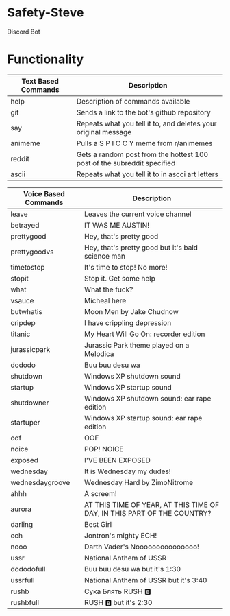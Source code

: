 # Safety-Steve
Discord Bot

# Functionality
| Text Based Commands | Description|
| -- | -- |
| help | Description of commands available |
| git | Sends a link to the bot's github repository |
| say | Repeats what you tell it to, and deletes your original message |
| animeme | Pulls a S P I C C Y meme from r/animemes |
| reddit | Gets a random post from the hottest 100 post of the subreddit specified |
| ascii | Repeats what you tell it to in ascci art letters |


 | Voice Based Commands | Description |
 | -- | -- |
 |leave | Leaves the current voice channel |
 | betrayed | IT WAS ME AUSTIN! |
 | prettygood | Hey, that's pretty good |
 | prettygoodvs | Hey, that's pretty good but it's bald science man |
 | timetostop | It's time to stop! No more! |
 | stopit | Stop it. Get some help |
 | what | What the fuck? |
 | vsauce | Micheal here |
 | butwhatis | Moon Men by Jake Chudnow |
 | cripdep | I have crippling depression |
 | titanic | My Heart Will Go On: recorder edition
 | jurassicpark | Jurassic Park theme played on a Melodica |
 | dododo | Buu buu desu wa |
 | shutdown | Windows XP shutdown sound |
 | startup | Windows XP startup sound|
 | shutdowner | Windows XP shutdown sound: ear rape edition |
 | startuper | Windows XP startup sound: ear rape edition |
 | oof | OOF |
 | noice | POP! NOICE |
 | exposed | I'VE BEEN EXPOSED |
 | wednesday | It is Wednesday my dudes! |
 | wednesdaygroove | Wednesday Hard by ZimoNitrome |
 | ahhh | A screem! |
 | aurora | AT THIS TIME OF YEAR, AT THIS TIME OF DAY, IN THIS PART OF THE COUNTRY? |
 | darling | Best Girl |  
 | ech | Jontron's mighty ECH! |
 | nooo | Darth Vader's Nooooooooooooooo! |
 | ussr | National Anthem of USSR |
 | dododofull | Buu buu desu wa but it's 1:30 |
 | ussrfull | National Anthem of USSR but it's 3:40 |
 | rushb | Сука Блять RUSH 🅱 |
 | rushbfull | RUSH 🅱 but it's 2:30 |
